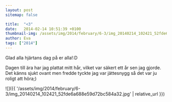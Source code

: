 ```yaml
---
layout: post
sitemap: false

title:  "<3"
date:   2014-02-14 10:51:39 +0100
thumbnail-img: /assets/img/2014/february/6-3/img_20140214_102421_52fde6a688e59d72bc584a32.jpg
author: Eva
tags: ["2014"]
---
```


Glad alla hjärtans dag på er alla!:D

Dagen till ära har jag plattat mitt hår, vilket var säkert ett år sen jag gjorde. Det känns sjukt ovant men fredde tyckte jag var jättesnygg så det var ju roligt att höra;)

![]({{ '/assets/img/2014/february/6-3/img_20140214_102421_52fde6a688e59d72bc584a32.jpg'  | relative_url }})

